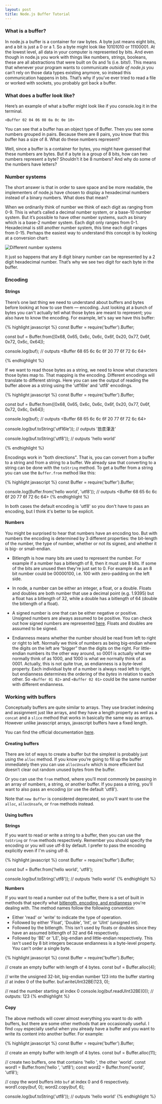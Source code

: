 ```yaml
---
layout: post
title: Node.js Buffer Tutorial
---
```


### What is a buffer?

In node.js a buffer is a container for raw bytes. A byte just means eight
bits, and a bit is just a 0 or a 1. So a byte might look like 10101010 or
11100001. At the lowest level, all data in your computer is represented by
bits. And even though in node.js you work with things like numbers,
strings, booleans, these are all abstractions that were built on 0s and 1s
(i.e. bits!). This means that whenever your program wants to communicate
*outside of node.js* you can’t rely on those data types existing anymore, so
instead this communication happens in bits. That’s why if you’ve ever tried to
read a file or worked with sockets, you probably got back a buffer.

### What does a buffer look like?

Here’s an example of what a buffer might look like if you console.log it in the
terminal.

`<Buffer 02 04 06 08 0a 0c 0e 10>`

You can see that a buffer has an object type of Buffer. Then you see
some numbers grouped in pairs. Because there are 8 pairs, you know that this
buffer has a size of 8. What do these numbers represent?

Well, since a buffer is a container for bytes, you might have guessed that these
numbers are bytes. But if a byte is a group of 8 bits, how can two numbers
represent a byte? Shouldn’t it be 8 numbers? And why do some of the numbers have
letters?

### Number systems

The short answer is that in order to save space and be more readable, the
implementers of node.js have chosen to display a hexadecimal numbers instead of
a binary numbers. What does that mean?

When we ordinarily think of number we think of each digit as ranging from 0-9.
This is what’s called a decimal number system, or a base-10 number system. But
it’s possible to have other number systems, such as binary which is a base-2
number system. Each digit only ranges from 0-1. Hexadecimal is still another
number system, this time each digit ranges from 0-15. Perhaps the easiest way to
understand this concept is by looking at a conversion chart:

![Different number systems](/img/numbers.png)

It just so happens that any 8 digit binary number can be represented by a 2
digit hexadecimal number. That’s why we see two digit for each byte in the
buffer.

### Encoding

#### Strings

There’s one last thing we need to understand about buffers and bytes before
looking at how to use them — encoding. Just looking at a bunch of bytes you
can't actually tell what those bytes are meant to represent; you also have to
know the encoding. For example, let's say we have this buffer:

{% highlight javascript %}
const Buffer = require('buffer').Buffer;

const buf = Buffer.from([0x68, 0x65, 0x6c, 0x6c, 0x6f, 0x20, 0x77, 0x6f, 0x72,
 0x6c, 0x64]);

console.log(buf);
// outputs <Buffer 68 65 6c 6c 6f 20 77 6f 72 6c 64>

{% endhighlight %}

If we want to read those bytes as a string, we need to know what characters
those bytes map to. That mapping is the encoding. Different encodings will
translate to different strings. Here you can see the output of reading the
buffer above as a string using the 'utf16le' and 'utf8' encodings.

{% highlight javascript %}
const Buffer = require('buffer').Buffer;

const buf = Buffer.from([0x68, 0x65, 0x6c, 0x6c, 0x6f, 0x20, 0x77, 0x6f, 0x72,
 0x6c, 0x64]);

console.log(buf);
// outputs <Buffer 68 65 6c 6c 6f 20 77 6f 72 6c 64>

console.log(buf.toString('utf16le'));
// outputs '敨汬⁯潷汲'

console.log(buf.toString('utf8'));
// outputs 'hello world'

{% endhighlight %}

Encodings work in "both directions". That is, you can convert from a buffer to
a string and from a string to a buffer. We already saw that converting to a
string can be done with the `toString` method. To get a buffer from a string you
can use the `Buffer.from` method like this:

{% highlight javascript %}
const Buffer = require('buffer').Buffer;

console.log(Buffer.from('hello world', 'utf8'));
// outputs <Buffer 68 65 6c 6c 6f 20 77 6f 72 6c 64>
{% endhighlight %}

In both cases the default encoding is 'utf8' so you don't have to pass an
encoding, but I think it's better to be explicit.

#### Numbers
You might be surprised to hear that numbers have an encoding too. But with
numbers the encoding is determined by 3 different properties: the bit-length of
the number, the type of number, whether or not its signed, and whether it is
big- or small-endian.

* Bitlength is how many bits are used to represent the number. For example if a
  number has a bitlength of 8, then it must use 8 bits. If some of the bits are
  unused then they're just set to 0. For example 4 as an 8 bit number could be
  00000100, i.e. 100 with zero-padding on the left side.

* In node, a number can be either an integer, a float, or a double. Floats and
  doubles are both number that use a decimal point (e.g. 1.9395) but a float
  has a bitlength of 32, while a double has a bitlength of 64 (double the
  bitlength of a float).

* A signed number is one that can be either negative or positive. Unsigned
  numbers are always assumed to be positive. You can check out how signed
  numbers are represented [here](https://en.wikipedia.org/wiki/Signed_number_representations).
  Floats and doubles are assumed to be signed.

* Endianness means whether the number should be read from left to right or
  right to left. Normally we think of numbers as being big-endian where the
  digits on the left are “bigger” than the digits on the right. For
  little-endian numbers its the other way around, so 0001 is actually what we
  normally think of as 1000, and 1000 is what we normally think of as 0001.
  Actually, this is not quite true, as endianness is a byte-level property.
  Each individual byte of a number is always read left to right, but endianness
  determines the ordering of the *bytes* in relation to each other. So
  `<Buffer 01 02>` and `<Buffer 02 01>` could be the same number with different
  endianness.

### Working with buffers

Conceptually buffers are quite similar to arrays. They use bracket indexing and
assignment just like arrays, and they have a length property as well as a `concat`
and a `slice` method that works in basically the same way as arrays. However
unlike javascript arrays, javascript buffers have a fixed length.

You can find the official documentation [here](https://nodejs.org/api/buffer.html).

#### Creating buffers

There are lot of ways to create a buffer but the simplest is probably just using
the `alloc` method. If you know you’re going to fill up the buffer immediately
then you can use `allocUnsafe` which is more efficient but doesn’t clear out
random unused bytes from the buffer.

Or you can use the `from` method, where you’ll most commonly be passing in an
array of numbers, a string, or another buffer. If you pass a string, you'll
want to also pass an encoding (or use the default 'utf8').

Note that `new Buffer` is considered deprecated, so you'll want to use the
`alloc`, `allocUnsafe`, or `from` methods instead.

#### Using buffers

**Strings**

If you want to read or write a string to a buffer, then you can use the `toString`
or `from` methods respectively. Remember you should specify the encoding or you
will use utf-8 by default. I prefer to pass the encoding explicitly even if I'm
using utf-8.

{% highlight javascript %}
const Buffer = require('buffer').Buffer;

const buf = Buffer.from('hello world', 'utf8');

console.log(buf.toString('utf8'));
// outputs 'hello world'
{% endhighlight %}

**Numbers**

If you want to read a number out of the buffer, there is a set of built in
methods that specify what [bitlength, encoding, and endianness](https://nodejs.org/api/buffer.html)
you're dealing with. The method names follow the following convention:

* Either 'read' or 'write' to indicate the type of operation.
* Followed by either 'Float', 'Double', 'Int', or 'UInt' (unsigned int).
* Followed by the bitlength. This isn't used by floats or doubles since they
  have an assumed bitlength of 32 and 64 respectively.
* Followed by 'BE' or 'LE', big-endian and little-endian respectively. This
  isn't used by 8 bit integers because endianness is a byte-level property.
  You can't order a single byte.

{% highlight javascript %}
const Buffer = require('buffer').Buffer;

// create an empty buffer with length of 4 bytes.
const buf = Buffer.alloc(4);

// write the unsigned 32-bit, big-endian number 123 into the buffer starting
// at index 0 of the buffer.
buf.writeUInt32BE(123, 0);

// read the number starting at index 0
console.log(buf.readUInt32BE(0));
// outputs: 123
{% endhighlight %}

#### Copy

The above methods will cover almost everything you want to do with buffers, but
there are some other methods that are occasionally useful. I find `copy`
especially useful when you already have a buffer and you want to write its
content into another buffer. For example:

{% highlight javascript %}
const Buffer = require('buffer').Buffer;

// create an empty buffer with length of 4 bytes.
const buf = Buffer.alloc(11);

// create two buffers, one that contains 'hello ', the other 'world'.
const word1 = Buffer.from('hello ', 'utf8');
const word2 = Buffer.from('world', 'utf8');

// copy the word buffers into `buf` at index 0 and 6 respectively.
word1.copy(buf, 0);
word2.copy(buf, 6);

console.log(buf.toString('utf8'));
// outputs 'hello world'
{% endhighlight %}